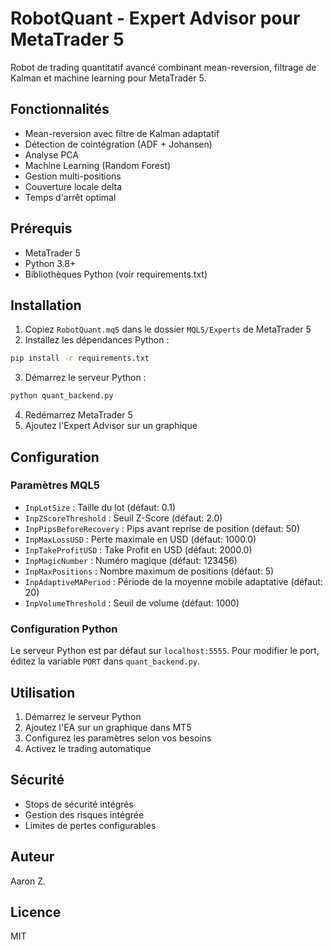 # RobotQuant - Expert Advisor pour MetaTrader 5

Robot de trading quantitatif avancé combinant mean-reversion, filtrage de Kalman et machine learning pour MetaTrader 5.

## Fonctionnalités

- Mean-reversion avec filtre de Kalman adaptatif
- Détection de cointégration (ADF + Johansen)
- Analyse PCA
- Machine Learning (Random Forest)
- Gestion multi-positions
- Couverture locale delta
- Temps d'arrêt optimal

## Prérequis

- MetaTrader 5
- Python 3.8+
- Bibliothèques Python (voir requirements.txt)

## Installation

1. Copiez `RobotQuant.mq5` dans le dossier `MQL5/Experts` de MetaTrader 5
2. Installez les dépendances Python :

```bash
pip install -r requirements.txt
```

3. Démarrez le serveur Python :

```bash
python quant_backend.py
```

4. Redémarrez MetaTrader 5
5. Ajoutez l'Expert Advisor sur un graphique

## Configuration

### Paramètres MQL5

- `InpLotSize` : Taille du lot (défaut: 0.1)
- `InpZScoreThreshold` : Seuil Z-Score (défaut: 2.0)
- `InpPipsBeforeRecovery` : Pips avant reprise de position (défaut: 50)
- `InpMaxLossUSD` : Perte maximale en USD (défaut: 1000.0)
- `InpTakeProfitUSD` : Take Profit en USD (défaut: 2000.0)
- `InpMagicNumber` : Numéro magique (défaut: 123456)
- `InpMaxPositions` : Nombre maximum de positions (défaut: 5)
- `InpAdaptiveMAPeriod` : Période de la moyenne mobile adaptative (défaut: 20)
- `InpVolumeThreshold` : Seuil de volume (défaut: 1000)

### Configuration Python

Le serveur Python est par défaut sur `localhost:5555`. Pour modifier le port, éditez la variable `PORT` dans `quant_backend.py`.

## Utilisation

1. Démarrez le serveur Python
2. Ajoutez l'EA sur un graphique dans MT5
3. Configurez les paramètres selon vos besoins
4. Activez le trading automatique

## Sécurité

- Stops de sécurité intégrés
- Gestion des risques intégrée
- Limites de pertes configurables

## Auteur

Aaron Z.

## Licence

MIT
